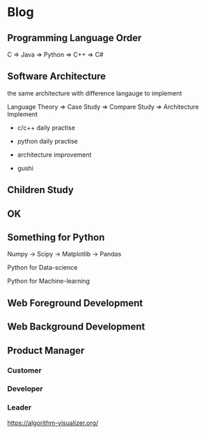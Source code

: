 # Blog

## Programming Language Order

C => Java => Python => C++ => C#

## Software Architecture
the same architecture with difference langauge to implement

Language Theory => Case Study => Compare Study => Architecture Implement

- c/c++ daily practise

- python daily practise

- architecture improvement

- gushi

## Children Study


## OK


## Something for Python
Numpy -> Scipy -> Matplotlib -> Pandas

Python for Data-science

Python for Machine-learning


## Web Foreground Development



## Web Background Development



## Product Manager
### Customer
### Developer
### Leader 


https://algorithm-visualizer.org/
